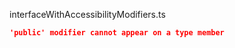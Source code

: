 interfaceWithAccessibilityModifiers.ts
```json
'public' modifier cannot appear on a type member
```
